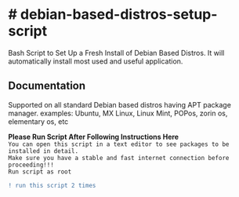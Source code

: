 # # debian-based-distros-setup-script
Bash Script to Set Up a Fresh Install of Debian Based Distros. It will automatically install most used and useful application.


## Documentation

Supported on all standard Debian based distros having APT package manager. examples: Ubuntu, MX Linux, Linux Mint, POPos, zorin os, elementary os, etc

**Please Run Script After Following Instructions Here**<br>
```You can open this script in a text editor to see packages to be installed in detail.```<br>
```Make sure you have a stable and fast internet connection before proceeding!!!```<br>
```Run script as root```<br>
```diff
! run this script 2 times
```

